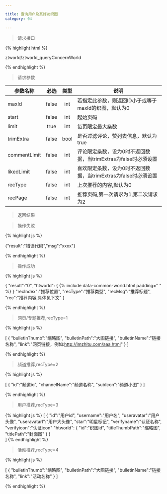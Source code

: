 ```yaml
---

title: 查询用户及其好友织图
category: 04

---
```


> 请求接口

{% highlight html %}

ztworld/ztworld_queryConcernWorld

{% endhighlight %}

> 请求参数

|参数名称			|必选		|类型		|说明									
|-------------------|:---------:|:---------:|--------------------------------------------
|maxId				|false		|int		|若指定此参数，则返回ID小于或等于maxId的织图，默认为0	
|start				|false		|int		|起始页码	
|limit				|true		|int		|每页限定最大条数
|trimExtra			|false		|bool		|是否过滤评论，赞列表信息，默认为true	
|commentLimit		|false		|int		|评论限定条数，设为0时不返回数据，当trimExtras为false时必须设置
|likedLimit			|false		|int		|喜欢限定条数，设为0时不返回数据，当trimExtras为false时必须设置	
|recType            |false      |int        |上次推荐的内容,默认为0
|recPage            |false      |int        |推荐页码,第一次请求为1,第二次请求为2

> 返回结果

> 操作失败

{% highlight js %}

{"result":"错误代码","msg":"xxxx"}

{% endhighlight %}

> 操作成功

{% highlight js %}

{
    "result":"0", 
    "htworld":
    {
        {% include data-common-world.html padding="         " %}
    }
    "recIndex":"推荐位置",
    "recType":"推荐类型",
    "recMsg":"推荐标题",
    "rec":"推荐内容,具体见下文"
}

{% endhighlight %}

> 网页/专题推荐,recType=1

{% highlight js %}

[
    {
        "bulletinThumb":"缩略图",
        "bulletinPath":"大图链接",
        "bulletinName":"链接名称",
        "link":"网页链接，例如:http://imzhitu.com/aaa.html"
    }
]

{% endhighlight %}

> 频道推荐,recType=2

{% highlight js %}

[
    {
        "id":"频道id",
        "channelName":"频道名称",
        "subIcon":"频道小图"
    }
]

{% endhighlight %}

> 用户推荐,recType=3

{% highlight js %}
[
    {
        "id":"用户id",
        "username":"用户名",
        "useravatar":"用户头像",
        "useravatarl":"用户大头像",
        "star":"明星标记",
        "verifyname":"认证名称",
        "verifyicon":"认证icon"
        "htworld":
        {
            "id":"织图id",
            "titleThumbPath":"缩略图",
            "titlePath":"封面图"
        }
    }		
]
{% endhighlight %}

> 活动推荐,recType=4

{% highlight js %}

[
    {
        "bulletinThumb":"缩略图",
        "bulletinPath":"大图链接",
        "bulletinName":"链接名称",
        "link":"活动名称"
    }
]

{% endhighlight %}
